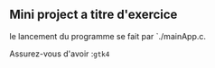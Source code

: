 ## Mini project a titre d'exercice

le lancement du programme se fait par `./mainApp.c.

Assurez-vous d'avoir :`gtk4`
